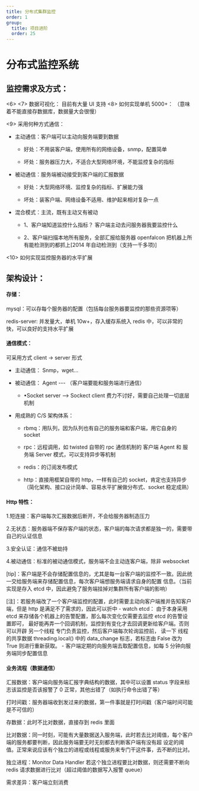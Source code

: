 ```yaml
---
title: 分布式集群监控
order: 1
group:
  title: 项目进阶
  order: 25
---
```


# 分布式监控系统

## 监控需求及方式：

<6>
<7> 数据可视化： 目前有大量 UI 支持
<8> 如何实现单机 5000+： （意味着不能直接存数据库，数据量大会很慢）

<9> 采用何种方式通信：

- 主动通信：客户端可以主动向服务端要到数据
  - 好处：不用装客户端，使用所有的网络设备，snmp，配置简单

  - 坏处：服务器压力大，不适合大型网络环境，不能监控复杂的指标
- 被动通信：服务端被动接受到客户端的汇报数据
  - 好处：大型网络环境、监控复杂的指标、扩展能力强

  - 坏处：装客户端、网络设备不适用、维护起来相对复杂一点
- 混合模式：主流，既有主动又有被动

  - 1、客户端知道监控什么指标？ 客户端主动去问服务器我要监控什么

  - 2、客户端扫描本地所有服务，全部汇报给服务器 openfalcon 把机器上所有能检测到的都抓上[2014 年自动检测到（支持一千多项)]

<10> 如何实现监控服务器的水平扩展

## 架构设计：

#### 存储：

mysql：可以存每个服务器的配置（包括每台服务器要监控的那些资源项等）

redis-server: 并发量大，单机 10w+，存入缓存系统入 redis 中，可以非常的快，可以良好的支持水平扩展

#### 通信模式：

可采用方式 client -> server 形式

- 主动通信： Snmp，wget...

- 被动通信： Agent --- （客户端要能和服务端进行通信）

  - •Socket server –> Sockect client 费力不讨好，需要自己处理一切底层机制

- 用成熟的 C/S 架构体系：
  - rbmq：用队列，因为队列也有自己的服务端和客户端，用它自身的 socket

  - rpc：远程调用，如 twisted 自带的 rpc 通信机制的 客户端 Agent 和 服务端 Server 模式，可以支持异步等机制

  - redis：的订阅发布模式

  - http：直接用框架自带的 http，一样有自己的 socket，肯定也支持异步（简化架构、接口设计简单、容易水平扩展做分布式、socket 稳定成熟）

#### Http 特性：

1.短连接：客户端每次汇报数据后断开，不会给服务器制造压力

2.无状态：服务器端不保存客户端的状态，客户端的每次请求都是独一的，需要带自己的认证信息

3.安全认证：通信不被劫持

4.被动通信：标准的被动通信模式，服务端不会主动连客户端，除非 websocket

[tip]：客户端是不会存储配置信息的，尤其是每一台客户端的监控不一致。因此统一交给服务端来存储配置信息，每次客户端想服务端请求自身的配置
信息。（当前实现是存入 etcd 中，因此避免了服务端挂掉对集群所有客户端的影响）

[注]：若服务端改了一个客户端监控的配置，此时需要主动向客户端推并告知客户端，但是 http 是满足不了需求的，因此可以折中 - watch etcd： 由于本身采用 etcd 来存储各个机器上的告警配置，那么每次变化仅需要去监控 etcd 的告警设置即可，
最好能再弄一个回调机制，监控到有变化才去回调更新给客户端。否则可以开辟 另一个线程 专门负责监控，然后客户端每次轮询监控前，
读一下 线程的共享数据 threading.local() 中的 data_change 标志，若标志由 False 改为 True 则进行重新获取。 - 客户端定期的向服务端去取配置信息，如每 5 分钟向服务端同步配置信息

#### 业务流程（数据通信）

汇报数据：客户端向服务端汇报字典结构的数据，其中可以设置 status 字段来标志该监控是否该报警了 0 正常，其他出错了（如执行命令出错了等）

打时间戳：服务器端收到发过来的数据，第一件事就是打时间戳（客户端时间可能是不可信的）

存数据：此时不比对数据，直接存到 redis 里面

比对数据：同一时刻，可能有大量数据送入服务端，此时若去比对阈值，每个客户端的服务都要判断，因此服务端要无时无刻都去判断客户端有没有超
设定的阈值。正常来说应该有个独立的进程或线程或服务来专门干这件事，去不断的比对。

独立进程：Monitor Data Handler 若这个独立进程要比对数据，则还需要不断向 redis 请求数据进行比对（超过阈值的数据写入报警 queue）

需求差异：客户端立刻消费
